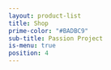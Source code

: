 ```yaml
---
layout: product-list
title: Shop
prime-color: "#BADBC9"
sub-title: Passion Project
is-menu: true
position: 4
---
```


